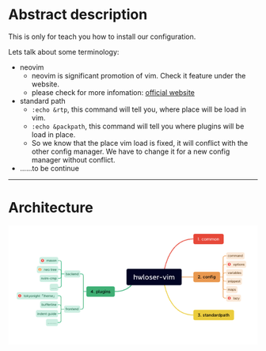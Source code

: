 # Abstract description

This is only for teach you how to install our configuration.

Lets talk about some terminology:

- neovim
    - neovim is significant promotion of vim. Check it feature under the website.
    - please check for more infomation: [official website](https://neovim.io/)
- standard path
    - `:echo &rtp`, this command will tell you, where place will be load in vim.
    - `:echo &packpath`, this command will tell you where plugins will be load in place.
    - So we know that the place vim load is fixed, it will conflict with the other config manager. We have to change it for a new config manager without conflict.
- ......to be continue

---

# Architecture

![architecture](./asssets/architecture.png)

